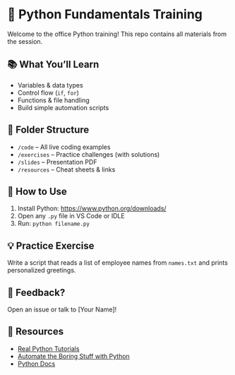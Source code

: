 # 🐍 Python Fundamentals Training

Welcome to the office Python training! This repo contains all materials from the session.

## 📚 What You’ll Learn
- Variables & data types
- Control flow (`if`, `for`)
- Functions & file handling
- Build simple automation scripts

## 📁 Folder Structure
- `/code` – All live coding examples
- `/exercises` – Practice challenges (with solutions)
- `/slides` – Presentation PDF
- `/resources` – Cheat sheets & links

## 🚀 How to Use
1. Install Python: https://www.python.org/downloads/
2. Open any `.py` file in VS Code or IDLE
3. Run: `python filename.py`

## 💡 Practice Exercise
Write a script that reads a list of employee names from `names.txt` and prints personalized greetings.

## 🤝 Feedback?
Open an issue or talk to [Your Name]!

## 📎 Resources
- [Real Python Tutorials](https://realpython.com)
- [Automate the Boring Stuff with Python](https://automatetheboringstuff.com)
- [Python Docs](https://docs.python.org/3/)
